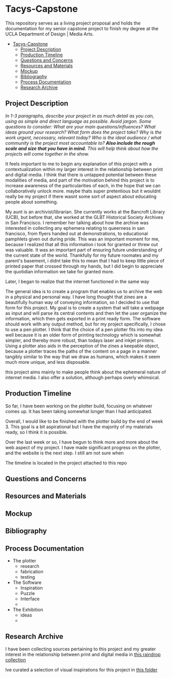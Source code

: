 # Tacys-Capstone

This repository serves as a living project proposal and holds the documentation for my senior capstone project to finish my degree at the UCLA Department of Design | Media Arts. 

- [Tacys-Capstone](#tacys-capstone)
  - [Project Description](#project-description)
  - [Production Timeline](#production-timeline)
  - [Questions and Concerns](#questions-and-concerns)
  - [Resources and Materials](#resources-and-materials)
  - [Mockup](#mockup)
  - [Bibliography](#bibliography)
  - [Process Documentation](#process-documentation)
  - [Research Archive](#research-archive)

## Project Description

*In 1-3 paragraphs, describe your project in as much detail as you can, using as simple and direct language as possible. Avoid jargon. Some questions to consider: What are your main questions/influences? What ideas ground your research? What form does the project take? Why is the work urgent, necessary, relevant today? Who is the ideal audience / what community is the project most accountable to? **Also include the rough scale and size that you have in mind.** This will help think about how the projects will come together in the show.*

It feels important to me to begin any explanation of this project with a contextualization within my larger interest in the relationship between print and digital media. I think that there is untapped potential between these modalities of media, and part of the motivation behind this project is to increase awareness of the particularities of each, in the hope that we can collaboratively unlock more. maybe thats super pretentious but it wouldnt really be my project if there wasnt some sort of aspect about educating people about something.

My aunt is an archivist/librarian. She currently works at the Bancroft Library (UCB), but before that, she worked at the GLBT Historical Society Archives in San Francisco. I remember her talking about how the archive was interested in collecting any ephemera relating to queerness in san francisco, from flyers handed out at demonstrations, to educational pamphlets given out during pride. This was an important moment for me, because I realized that all this information i took for granted or threw out was valuable. It was an important part of ensuring future understanding of the current state of the world. Thankfully for my future roomates and my parent's basement, i didnt take this to mean that I had to keep little piece of printed paper that crossed through my hands, but I did begin to appreciate the quotidian information we take for granted more.

Later, I began to realize that the internet functioned in the same way

The general idea is to create a program that enables us to archive the web in a physical and personal way. I have long thought that zines are a beautifully human way of conveying information, so I decided to use that form for this project. My goal is to create a system that will take a webpage as input and will parse its central contents and then let the user organize the information, which then gets exported in a print ready form. The software should work with any output method, but for my project specifically, I chose to use a pen plotter. I think that the choice of a pen plotter fits into my idea well because it is an older form of printing technology which is somewhat simpler, and thereby more robust, than todays laser and inkjet printers. Using a plotter also aids in the perception of the zines a keepable object, because a plotter traces the paths of the content on a page in a manner tangibly similar to the way that we draw as humans, which makes it seem much more unique, and less disposable.

this project aims mainly to make people think about the ephemeral nature of internet media. I also offer a solution, although perhaps overly whimsical.

## Production Timeline

So far, I have been working on the plotter build, focusing on whatever comes up. It has been taking somewhat longer than I had anticipated.

Overall, I would like to be finished with the plotter build by the end of week 3. This goal is a bit aspirational but I have the majority of my materials ready, so I think it is possible. 

Over the last week or so, I have begun to think more and more about the web aspect of my project. I have made significant progress on the plotter, and the website is the next step. I still am not sure when  

The timeline is located in the project attached to this repo

## Questions and Concerns

## Resources and Materials

## Mockup

## Bibliography

## Process Documentation

- The plotter
  - research
  - fabrication
  - testing
- The Software
  - Inspiration
  - Puzzle
  - Interface
  - 
- The Exhibition
  - ideas
  - 

## Research Archive

I have been collecting sources pertaining to this project and my greater interest in the relationship between print and digital media in [this raindrop collection](https://raindrop.io/tacypw/print-digital-35667421)

Ive curated a selection of visual inspirations for this project in [this folder](Visual%20Archive/)
